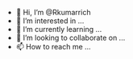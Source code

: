 - 👋 Hi, I’m @Rkumarrich
- 👀 I’m interested in ...
- 🌱 I’m currently learning ...
- 💞️ I’m looking to collaborate on ...
- 📫 How to reach me ...

<!---
Rkumarrich/Rkumarrich is a ✨ special ✨ repository because its `README.md` (this file) appears on your GitHub profile.
You can click the Preview link to take a look at your changes.
--->
